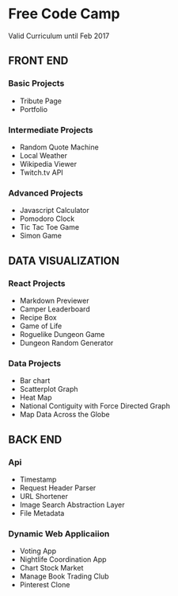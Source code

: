 # **Free Code Camp**

Valid Curriculum until Feb 2017

## FRONT END

### Basic Projects

* Tribute Page
* Portfolio

### Intermediate Projects
 
* Random Quote Machine
* Local Weather
* Wikipedia Viewer
* Twitch.tv API
 
### Advanced Projects

* Javascript Calculator
* Pomodoro Clock
* Tic Tac Toe Game
* Simon Game

## DATA VISUALIZATION

### React Projects

* Markdown Previewer  
* Camper Leaderboard  
* Recipe Box
* Game of Life
* Roguelike Dungeon Game
* Dungeon Random Generator

### Data Projects

* Bar chart
* Scatterplot Graph
* Heat Map
* National Contiguity with Force Directed Graph
* Map Data Across the Globe

## BACK END

### Api 

* Timestamp
* Request Header Parser
* URL Shortener
* Image Search Abstraction Layer
* File Metadata

### Dynamic Web Applicaiion

* Voting App
* Nightlife Coordination App
* Chart Stock Market
* Manage Book Trading Club
* Pinterest Clone